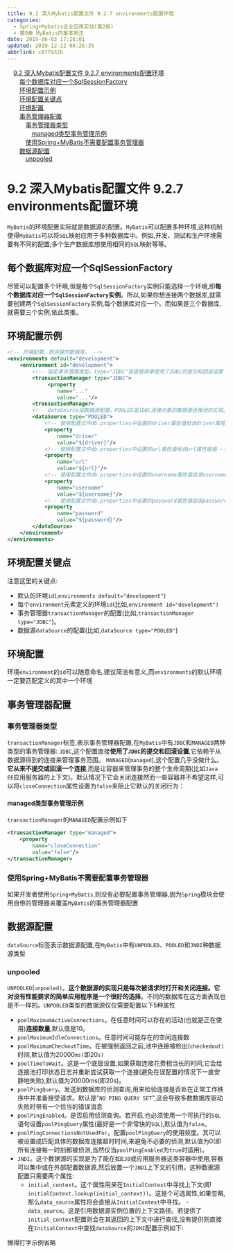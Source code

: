 ```yaml
---
title: 9.2 深入Mybatis配置文件 9.2.7 environments配置环境
categories: 
  - Spring+Mybatis企业应用实战(第2版)
  - 第9章 MyBatis的基本用法
date: 2019-06-03 17:26:01
updated: 2019-12-22 08:26:35
abbrlink: c87f932b
---
```

<div id='my_toc'><a href="/JavaReadingNotes/c87f932b/#9-2-深入Mybatis配置文件-9-2-7-environments配置环境" class="header_1">9.2 深入Mybatis配置文件 9.2.7 environments配置环境</a><br><a href="/JavaReadingNotes/c87f932b/#每个数据库对应一个SqlSessionFactory" class="header_2">每个数据库对应一个SqlSessionFactory</a><br><a href="/JavaReadingNotes/c87f932b/#环境配置示例" class="header_2">环境配置示例</a><br><a href="/JavaReadingNotes/c87f932b/#环境配置关键点" class="header_2">环境配置关键点</a><br><a href="/JavaReadingNotes/c87f932b/#环境配置" class="header_2">环境配置</a><br><a href="/JavaReadingNotes/c87f932b/#事务管理器配置" class="header_2">事务管理器配置</a><br><a href="/JavaReadingNotes/c87f932b/#事务管理器类型" class="header_3">事务管理器类型</a><br><a href="/JavaReadingNotes/c87f932b/#managed类型事务管理示例" class="header_4">managed类型事务管理示例</a><br><a href="/JavaReadingNotes/c87f932b/#使用Spring-MyBatis不需要配置事务管理器" class="header_3">使用Spring+MyBatis不需要配置事务管理器</a><br><a href="/JavaReadingNotes/c87f932b/#数据源配置" class="header_2">数据源配置</a><br><a href="/JavaReadingNotes/c87f932b/#unpooled" class="header_3">unpooled</a><br></div>
<style>.header_1{margin-left: 1em;}.header_2{margin-left: 2em;}.header_3{margin-left: 3em;}.header_4{margin-left: 4em;}.header_5{margin-left: 5em;}.header_6{margin-left: 6em;}</style>
<!--more-->
<script>if (navigator.platform.search('arm')==-1){document.getElementById('my_toc').style.display = 'none';}var e,p = document.getElementsByTagName('p');while (p.length>0) {e = p[0];e.parentElement.removeChild(e);}</script>

<!--end-->
# 9.2 深入Mybatis配置文件 9.2.7 environments配置环境 #
`MyBatis`的环境配置实际就是数据源的配置。`MyBatis`可以配置多种环境,这种机制使得`MyBatis`可以将`SQL`映射应用于多种数据库中。例如,开发、测试和生产环境需要有不同的配置;多个生产数据库想使用相同的`SQL`映射等等。
## 每个数据库对应一个SqlSessionFactory ##
尽管可以配置多个环境,但是每个`SqlSessionFactory`实例只能选择一个环境,即**每个数据库对应一个`SqlSessionFactory`实例**。所以,如果你想连接两个数据库,就需要创建两个`SqlSessionFactory`实例,每个数据库对应一个。而如果是三个数据库,就需要三个实例,依此类推。
## 环境配置示例 ##
```xml
<!-- 环境配置，即连接的数据库。 -->
<environments default="development">
    <environment id="development">
        <!-- 指定事务管理类型，type="JDBC"指直接简单使用了JDBC的提交和回滚设置 -->
        <transactionManager type="JDBC">
             <property
                name="..."
                value="..."/>
        <transactionManager>
        <!-- dataSource指数据源配置，POOLED是JDBC连接对象的数据源连接池的实现。 -->
        <dataSource type="POOLED">
            <!-- 使用配置文件db.properties中设置的driver属性值给该driver属性赋值 -->
            <property
                name="driver"
                value="${driver}"/>
            <!-- 使用配置文件db.properties中设置的url属性值给该url属性赋值 -->
            <property
                name="url"
                value="${url}"/>
            <!-- 使用配置文件db.properties中设置的username属性值给该username属性赋值 -->
            <property
                name="username"
                value="${username}"/>
            <!-- 使用配置文件db.properties中设置的password属性值给该password属性赋值 -->
            <property
                name="password"
                value="${password}"/>
        </dataSource>
    </environment>
</environments>
```
## 环境配置关键点 ##
注意这里的关键点:
- 默认的环境`id`(,`environments default="development"`)
- 每个`environment`元素定义的环境`id`(比如,`environment id="development")`
- 事务管理器`transactionManager`的配置(比如,`transactionManager type="JDBC"`)。
- 数据源`dataSource`的配置(比如,`dataSource type="POOLED"`)

## 环境配置 ##
环境`environment`的`id`可以随意命名,建议简洁有意义,而`environments`的默认环境一定要匹配定义的其中一个环境
## 事务管理器配置 ##
### 事务管理器类型 ###
`transactionManager`标签,表示事务管理器配置,在`MyBatis`中有`JDBC`和`MANAGED`两种类型的事务管理器:
`JDBC`,这个配置直接**使用了`JDBC`的提交和回滚设置**,它依赖于从数据源得到的连接来管理事务范围。
`MANAGED`(`managed`),这个配置几乎没做什么。**它从来不提交或回滚一个连接**,而是让容器来管理事务的整个生命周期(比如`Java EE`应用服务器的上下文)。默认情况下它会关闭连接然而一些容器并不希望这样,可以将`closeConnection`属性设置为`false`来阻止它默认的关闭行为：
#### managed类型事务管理示例 ####
`transactionManager`的`MANAGED`配置示例如下
```xml
<transactionManager type="managed">
    <property
        name="closeConnection"
        value="false"/>
</transactionManager>
```
### 使用Spring+MyBatis不需要配置事务管理器 ###
如果开发者使用`Spring+MyBatis`,则没有必要配置事务管理器,因为`Spring`模块会使用自带的管理器来覆盖`MyBatis`的事务管理器配置
## 数据源配置 ##
`dataSource`标签表示数据源配置,在`MyBatis`中有`UNPOOLED`、`POOLED`和`JNDI`种数据源类型
### unpooled ###
`UNPOOLED`(`unpooled)`。**这个数据源的实现只是每次被请求时打开和关闭连接。它对没有性能要求的简单应用程序是一个很好的选择**。不同的数据库在这方面表现也是不一样的。`UNPOOLED`类型的数据源仅仅需要配置以下5种属性
- `poolMaximumActiveConnections`。在任意时间可以存在的活动(也就是正在使用)**连接数量**,默认值是10。
- `poolMaximumIdleConnections`。任意时间可能存在的空闲连接数
- `poolMaximumCheckoutTime`。在被强制返回之前,池中连接被检出(`checkedout)`时间,默认值为20000`ms(`即20`s)`
- `poolTimeToWait`。这是一个底层设置,如果获取连接花费相当长的时间,它会给连接池打印状态日志并重新尝试获取一个连接(避免在误配置的情况下一直安静地失败),默认值为20000ms(即20s)。
- `poolPingQuery`。发送到数据库的侦测查询,用来检验连接是否处在正常工作秩序中并准备接受请求。默认是"`NO PING QUERY SET`",这会导致多数数据库驱动失败时带有一个恰当的错误消息
- `poolPingEnabled`。是否启用侦测查询。若开启,也必须使用一个可执行的`SQL`语句设置`poolPingQuery`属性(最好是一个非常快的`SQL`),默认值为`false`。
- `poolPingConnectionsNotUsedFor`。配置`poolPingQuery`的使用频度。其可以被设置成匹配具体的数据库连接超时时间,来避兔不必要的侦测,默认值为0(即所有连接每一时刻都被侦测,当然仅当`poolPingEnabled`为`true`时适用)。
- `JNDI`。这个数据源的实现是为了能在如`EJB`或应用服务器这类容器中使用,容器可以集中或在外部配置数据源,然后放置一个`JNDI`上下文的引用。这种数据源配置只需要两个属性:
    - `initial_context`。这个属性用来在`InitialContext`中寻找上下文(即`initialContext.lookup(initial_context))`。这是个可选属性,如果忽略,那么`data_source`属性将会直接从`InitialContext`中寻找。
    -`data_source`。这是引用数据源实例位置的上下文路径。若提供了`initial_context`配置则会在其返回的上下文中进行查找,没有提供则直接在`InitialContext`中查找`dataSource`的`JDNI`配置示例如下:

懒得打字示例省略

